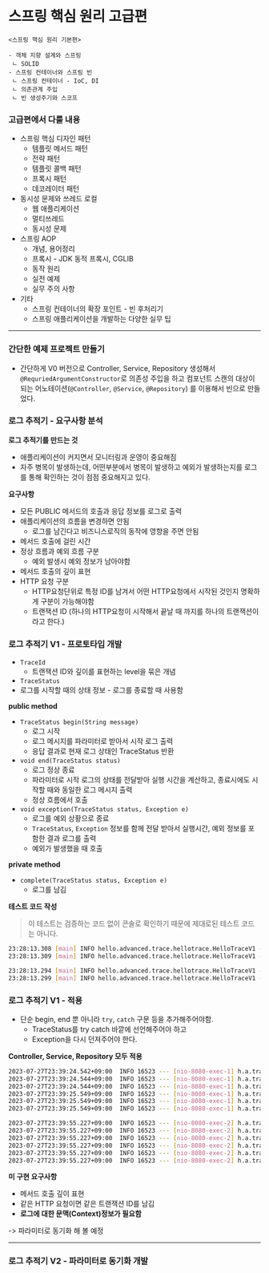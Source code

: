 # 스프링 핵심 원리 고급편



```
<스프링 핵심 원리 기본편>

- 객체 지향 설계와 스프링
 ㄴ SOLID
- 스프링 컨테이너와 스프링 빈
 ㄴ 스프링 컨테이너 - IoC, DI
 ㄴ 의존관계 주입
 ㄴ 빈 생성주기와 스코프
```



### 고급편에서 다룰 내용 

- 스프링 핵심 디자인 패턴
  - 템플릿 메서드 패턴
  - 전략 패턴
  - 템플릿 콜백 패턴
  - 프록시 패턴
  - 데코레이터 패턴
- 동시성 문제와 쓰레드 로컬
  - 웹 애플리케이션
  - 멀티쓰레드
  - 동시성 문제
- 스프링 AOP
  - 개념, 용어정리
  - 프록시 - JDK 동적 프록시, CGLIB
  - 동작 원리
  - 실전 예제
  - 실무 주의 사항
- 기타
  - 스프링 컨테이너의 확장 포인트 - 빈 후처리기
  - 스프링 애플리케이션을 개발하는 다양한 실무 팁 





----

### 간단한 예제 프로젝트 만들기

- 간단하게 V0 버전으로 Controller, Service, Repository 생성해서 `@RequriedArgumentConstructor`로 의존성 주입을 하고 컴포넌트 스캔의 대상이 되는 어노테이션(`@Controller`, `@Service`, `@Repository`) 를 이용해서 빈으로 만들었다. 



### 로그 추적기 - 요구사항 분석

**로그 추적기를 만드는 것** 

- 애플리케이션이 커지면서 모니터링과 운영이 중요해짐
- 자주 병목이 발생하는데, 어떤부분에서 병목이 발생하고 예외가 발생하는지를 로그를 통해 확인하는 것이 점점 중요해지고 있다.



**요구사항**

- 모든 PUBLIC 메서드의 호출과 응답 정보를 로그로 출력
- 애플리케이션의 흐름을 변경하면 안됨
  - 로그를 남긴다고 비즈니스로직의 동작에 영향을 주면 안됨
- 메서드 호출에 걸린 시간
- 정상 흐름과 예외 흐름 구분
  - 예외 발생시 예외 정보가 남아야함
- 메서드 호출의 깊이 표현
- HTTP 요청 구분
  - HTTP요청단위로 특정 ID를 남겨서 어떤 HTTP요청에서 시작된 것인지 명확하게 구분이 가능해야함
  - 트랜잭션 ID (하나의 HTTP요청이 시작해서 끝날 때 까지를 하나의 트랜잭션이라고 한다.)



### 로그 추적기 V1 - 프로토타입 개발

- `TraceId`
  - 트랜잭션 ID와 깊이를 표현하는 level을 묶은 개념
-  `TraceStatus`
  - 로그를 시작할 때의 상태 정보 - 로그를 종료할 때 사용함



**public method**

- `TraceStatus begin(String message)`
  - 로그 시작
  - 로그 메시지를 파라미터로 받아서 시작 로그 출력
  - 응답 결과로 현재 로그 상태인 TraceStatus 반환
- `void end(TraceStatus status)`
  - 로그 정상 종료
  - 파라미터로 시작 로그의 상태를 전달받아 실행 시간을 계산하고, 종료시에도 시작할 때와 동일한 로그 메시지 출력
  - 정상 흐름에서 호출
- `void exception(TraceStatus status, Exception e)`
  - 로그를 예외 상황으로 종료
  - `TraceStatus`, `Exception`  정보를 함께 전달 받아서 실행시간, 예외 정보를 포함한 결과 로그를 출력
  - 예외가 발생했을 때 호출



**private method**

- `complete(TraceStatus status, Exception e)`
  - 로그를 남김



**테스트 코드 작성**

> 이 테스트는 검증하는 코드 없이 콘솔로 확인하기 때문에 제대로된 테스트 코드는 아니다.

```bash
23:28:13.308 [main] INFO hello.advanced.trace.hellotrace.HelloTraceV1 -- [59417793] hello
23:28:13.309 [main] INFO hello.advanced.trace.hellotrace.HelloTraceV1 -- [59417793] hello time=1ms
```



```bash
23:28:13.294 [main] INFO hello.advanced.trace.hellotrace.HelloTraceV1 -- [6de8b18a] hello
23:28:13.299 [main] INFO hello.advanced.trace.hellotrace.HelloTraceV1 -- [6de8b18a] hello time=7ms ex=java.lang.IllegalStateException
```





### 로그 추적기 V1 - 적용

- 단순 begin, end 뿐 아니라 `try`, `catch` 구문 등을 추가해주어야함.
  - TraceStatus를 try catch 바깥에 선언해주어야 하고 
  - Exception을 다시 던져주어야 한다.



**Controller, Service, Repository 모두 적용**

```bash
2023-07-27T23:39:24.542+09:00  INFO 16523 --- [nio-8080-exec-1] h.a.trace.hellotrace.HelloTraceV1        : [6e724e2b] OrderController.request()
2023-07-27T23:39:24.544+09:00  INFO 16523 --- [nio-8080-exec-1] h.a.trace.hellotrace.HelloTraceV1        : [b3c45ac9] OrderService.orderItem()
2023-07-27T23:39:24.544+09:00  INFO 16523 --- [nio-8080-exec-1] h.a.trace.hellotrace.HelloTraceV1        : [30b15af7] OrderRepository.save()
2023-07-27T23:39:25.549+09:00  INFO 16523 --- [nio-8080-exec-1] h.a.trace.hellotrace.HelloTraceV1        : [30b15af7] OrderRepository.save() time=1005ms
2023-07-27T23:39:25.549+09:00  INFO 16523 --- [nio-8080-exec-1] h.a.trace.hellotrace.HelloTraceV1        : [b3c45ac9] OrderService.orderItem() time=1005ms
2023-07-27T23:39:25.549+09:00  INFO 16523 --- [nio-8080-exec-1] h.a.trace.hellotrace.HelloTraceV1        : [6e724e2b] OrderController.request() time=1007ms
```

```bash
2023-07-27T23:39:55.227+09:00  INFO 16523 --- [nio-8080-exec-2] h.a.trace.hellotrace.HelloTraceV1        : [da9b3627] OrderController.request()
2023-07-27T23:39:55.227+09:00  INFO 16523 --- [nio-8080-exec-2] h.a.trace.hellotrace.HelloTraceV1        : [1390f9bc] OrderService.orderItem()
2023-07-27T23:39:55.227+09:00  INFO 16523 --- [nio-8080-exec-2] h.a.trace.hellotrace.HelloTraceV1        : [02f76253] OrderRepository.save()
2023-07-27T23:39:55.227+09:00  INFO 16523 --- [nio-8080-exec-2] h.a.trace.hellotrace.HelloTraceV1        : [02f76253] OrderRepository.save() time=0ms ex=java.lang.IllegalStateException: 예외 발생!
2023-07-27T23:39:55.227+09:00  INFO 16523 --- [nio-8080-exec-2] h.a.trace.hellotrace.HelloTraceV1        : [1390f9bc] OrderService.orderItem() time=0ms ex=java.lang.IllegalStateException: 예외 발생!
2023-07-27T23:39:55.227+09:00  INFO 16523 --- [nio-8080-exec-2] h.a.trace.hellotrace.HelloTraceV1        : [da9b3627] OrderController.request() time=0ms ex=java.lang.IllegalStateException: 예외 발생!
```



**미 구현 요구사항**

- 메서드 호출 깊이 표현
- 같은 HTTP 요청이면 같은 트랜잭션 ID를 남김
- **로그에 대한 문맥(Context)정보가 필요함**

-> 파라미터로 동기화 해 볼 예정



----

### 로그 추적기 V2 - 파라미터로 동기화 개발

